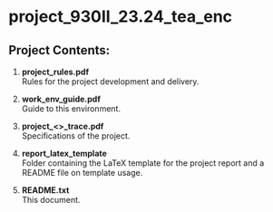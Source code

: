 # project_930II_23.24_tea_enc

## Project Contents:
1. **project_rules.pdf**  
   Rules for the project development and delivery.

2. **work_env_guide.pdf**  
   Guide to this environment.

3. **project_<>_trace.pdf**  
   Specifications of the project.

4. **report_latex_template**  
   Folder containing the LaTeX template for the project report and a README file on template usage.

5. **README.txt**  
   This document.

